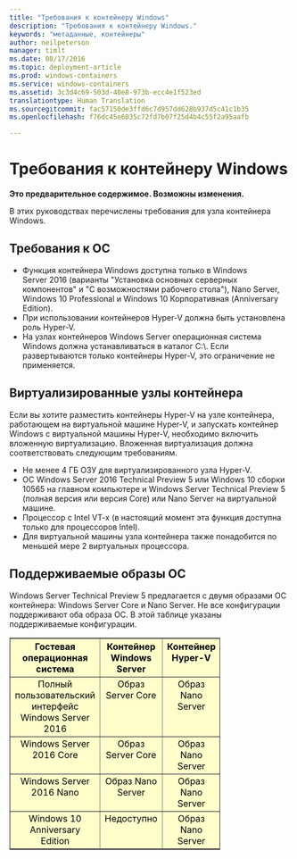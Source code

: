 ```yaml
---
title: "Требования к контейнеру Windows"
description: "Требования к контейнеру Windows."
keywords: "метаданные, контейнеры"
author: neilpeterson
manager: timlt
ms.date: 08/17/2016
ms.topic: deployment-article
ms.prod: windows-containers
ms.service: windows-containers
ms.assetid: 3c3d4c69-503d-40e8-973b-ecc4e1f523ed
translationtype: Human Translation
ms.sourcegitcommit: fac57150de3ffd6c7d957dd628b937d5c41c1b35
ms.openlocfilehash: f76dc45e6035c72fd7b07f25d4b4c55f2a95aafb

---
```


# Требования к контейнеру Windows

**Это предварительное содержимое. Возможны изменения.** 

В этих руководствах перечислены требования для узла контейнера Windows.

## Требования к ОС

- Функция контейнера Windows доступна только в Windows Server 2016 (варианты "Установка основных серверных компонентов" и "С возможностями рабочего стола"), Nano Server, Windows 10 Professional и Windows 10 Корпоративная (Anniversary Edition).
- При использовании контейнеров Hyper-V должна быть установлена роль Hyper-V.
- На узлах контейнеров Windows Server операционная система Windows должна устанавливаться в каталог C:\\. Если развертываются только контейнеры Hyper-V, это ограничение не применяется.

## Виртуализированные узлы контейнера

Если вы хотите разместить контейнеры Hyper-V на узле контейнера, работающем на виртуальной машине Hyper-V, и запускать контейнер Windows c виртуальной машины Hyper-V, необходимо включить вложенную виртуализацию. Вложенная виртуализация должна соответствовать следующим требованиям.

- Не менее 4 ГБ ОЗУ для виртуализированного узла Hyper-V.
- ОС Windows Server 2016 Technical Preview 5 или Windows 10 сборки 10565 на главном компьютере и Windows Server Technical Preview 5 (полная версия или версия Core) или Nano Server на виртуальной машине.
- Процессор с Intel VT-x (в настоящий момент эта функция доступна только для процессоров Intel).
- Для виртуальной машины узла контейнера также понадобится по меньшей мере 2 виртуальных процессора.

## Поддерживаемые образы ОС

Windows Server Technical Preview 5 предлагается с двумя образами ОС контейнера: Windows Server Core и Nano Server. Не все конфигурации поддерживают оба образа ОС. В этой таблице указаны поддерживаемые конфигурации.

<table border="1" style="background-color:FFFFCC;border-collapse:collapse;border:1px solid FFCC00;color:000000;width:75%" cellpadding="5" cellspacing="5">
<thead>
<tr valign="top">
<th><center>Гостевая операционная система</center></th>
<th><center>Контейнер Windows Server</center></th>
<th><center>Контейнер Hyper-V</center></th>
</tr>
</thead>
<tbody>
<tr valign="top">
<td><center>Полный пользовательский интерфейс Windows Server 2016</center></td>
<td><center>Образ Server Core</center></td>
<td><center>Образ Nano Server</center></td>
</tr>
<tr valign="top">
<td><center>Windows Server 2016 Core</center></td>
<td><center>Образ Server Core</center></td>
<td><center> Образ Nano Server</center></td>
</tr>
<tr valign="top">
<td><center>Windows Server 2016 Nano</center></td>
<td><center> Образ Nano Server</center></td>
<td><center>Образ Nano Server</center></td>
</tr>
<tr valign="top">
<td><center>Windows 10 Anniversary Edition</center></td>
<td><center>Недоступно</center></td>
<td><center>Образ Nano Server</center></td>
</tr>
</tbody>
</table>



<!--HONumber=Aug16_HO3-->



